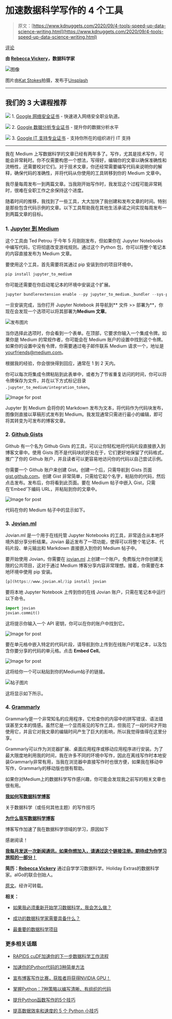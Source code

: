 # 加速数据科学写作的 4 个工具

> 原文：[https://www.kdnuggets.com/2020/09/4-tools-speed-up-data-science-writing.html](https://www.kdnuggets.com/2020/09/4-tools-speed-up-data-science-writing.html)

[评论](#comments)

**由 [Rebecca Vickery](https://www.linkedin.com/in/rebecca-vickery-20b94133/)，数据科学家**

![图像](../Images/01f79c6efa0f0ca7ab5e84d2eb689c6a.png)

图片由[Kat Stokes](https://unsplash.com/@katstokes_?utm_source=unsplash&utm_medium=referral&utm_content=creditCopyText)拍摄，发布于[Unsplash](https://unsplash.com/s/photos/writing?utm_source=unsplash&utm_medium=referral&utm_content=creditCopyText)

* * *

## 我们的 3 大课程推荐

![](../Images/0244c01ba9267c002ef39d4907e0b8fb.png) 1\. [Google 网络安全证书](https://www.kdnuggets.com/google-cybersecurity) - 快速进入网络安全职业轨道。

![](../Images/e225c49c3c91745821c8c0368bf04711.png) 2\. [Google 数据分析专业证书](https://www.kdnuggets.com/google-data-analytics) - 提升你的数据分析水平

![](../Images/0244c01ba9267c002ef39d4907e0b8fb.png) 3\. [Google IT 支持专业证书](https://www.kdnuggets.com/google-itsupport) - 支持你所在的组织进行 IT 支持

* * *

我在 Medium 上写数据科学的文章已经有两年多了。写作，尤其是技术写作，可能会非常耗时。你不仅需要构思一个想法，写得好，编辑你的文章以确保准确性和流畅性，还需要校对它们。对于技术文章，你还经常需要编写代码来说明你的解释，确保代码的准确性，并将代码从你使用的工具转移到你的 Medium 文章中。

我尽量每周发布一到两篇文章。当我刚开始写作时，我发现这个过程可能非常耗时，很难在全职工作之余保持这个进度。

随着时间的推移，我找到了一些工具，大大加快了我创建和发布文章的时间。特别是那些包含代码示例的文章。以下工具帮助我在其他生活承诺之间实现每周发布一到两篇文章的目标。

### 1\. [Jupyter 到 Medium](https://pypi.org/project/jupyter-to-medium/)

这个工具由 Ted Petrou 于今年 5 月刚刚发布，但如果你在 Jupyter Notebooks 中编写代码，它将彻底改变游戏规则。通过这个 Python 包，你可以将整个笔记本的内容直接发布为 Medium 文章。

要使用这个工具，首先需要将其通过 pip 安装到你的项目环境中。

```py
pip install jupyter_to_medium
```

你可能还需要在你启动笔记本的环境中安装这个扩展。

```py
jupyter bundlerextension enable --py jupyter_to_medium._bundler --sys-prefix
```

一旦安装完成，当你打开 Jupyter Notebook 并导航到** 文件 >> 部署为**，你现在会发现一个选项可以将其部署为**Medium 文章**。

![发布图片](../Images/fce71e478aa3c4ac6e4ddf2c01523511.png)

当你选择此选项时，你会看到一个表单。在顶部，它要求你输入一个集成令牌。如果你是 Medium 的常规作者，你可能会在 Medium 账户的设置中找到这个令牌。如果你的设置中没有令牌，你需要通过电子邮件联系 Medium 请求一个，地址是 yourfriends@medium.com。

根据我的经验，你会很快得到回应，通常在 1 到 2 天内。

你可以每次将集成令牌粘贴到此表单中，或者为了节省重复访问的时间，你可以将令牌保存为文件，并在以下方式标记目录 `.jupyter_to_medium/integration_token`。

![Image for post](../Images/eb418bc34282094107815d2d683d43cb.png)

Jupyter 到 Medium 会将你的 Markdown 发布为文本，将代码作为代码块发布，图像则直接以草稿形式发布到 Medium。我发现通常只需进行最小的编辑，即可将其转变为可发布的博客文章。

### 2\. [Github Gists](https://gist.github.com/)

Github 有一个名为 Github Gists 的工具，可以让你轻松地将代码片段直接嵌入到博客文章中。使用 Gists 而不是代码块的好处在于，它们更好地保留了代码格式，推广了你的 Github 账户，并且读者可以更容易地访问你的代码以自己尝试示例。

你需要一个 Github 账户来创建 Gist。创建一个后，只需导航到 Gists 页面 [gist.github.com](https://gist.github.com/)。创建 Gist 非常简单，只需给它起个名字，粘贴你的代码，然后点击发布。发布后，你将看到此页面。要在 Medium 帖子中嵌入 Gist，只需在‘Embed’下编码 URL，并粘贴到你的文章中。

![Image for post](../Images/c50772ae8907690dc2500376f1a96e64.png)

代码在你的 Medium 帖子中的显示如下。

### 3\. [Jovian.ml](https://jovian.ml/docs/index.html)

Jovian.ml 是一个用于在线托管 Jupyter Notebooks 的工具，非常适合从本地环境外部分享分析结果。Jovian 最近发布了一项功能，使得可以将整个笔记本、代码片段、单元输出和 Markdown 直接嵌入到你的 Medium 帖子中。

要开始使用 Jovian，你需要在 [jovian.ml](https://www.jovian.ml/) 上创建一个账户。免费版允许你创建无限的公共项目，这对于通过 Medium 博客分享内容非常理想。接着，你需要在本地环境中使用 pip 安装。

```py
[p](https://www.jovian.ml/)ip install jovian
```

要将本地 Jupyter Notebook 上传到你的在线 Jovian 账户，只需在笔记本中运行以下命令。

```py
import jovian
jovian.commit()
```

这将提示你输入一个 API 密钥，你可以在你的账户中找到它。

![Image for post](../Images/4a2f397126c993d6bdb3c6a308e738b5.png)

要在单元格中嵌入特定的代码片段，请导航到你上传到在线账户的笔记本，以及包含你要分享的代码的单元格。点击 **Embed Cell**。

![Image for post](../Images/87978a2e3554e72c0f96156d6ab5d815.png)

这将给你一个可以粘贴到你的Medium帖子的链接。

![帖子图片](../Images/c54a484bf4bcac40e41c5543a9a9acdb.png)

这将显示如下所示。

### 4\. [Grammarly](https://app.grammarly.com/)

Grammarly是一个非常知名的应用程序，它检查你的内容中的拼写错误、语法错误甚至文本的情感。虽然它是一个显而易见的写作工具，但我花了一段时间才开始使用它，并且它对我文章的编辑时间产生了巨大的影响，所以我觉得值得在这里分享。

Grammarly可以作为浏览器扩展、桌面应用程序或移动应用程序进行安装。为了最大限度地利用我的时间，我在许多不同的环境中写作，因此在离线写作时本地安装Grammarly非常有用，当我在浏览器中直接写作时也很方便，如果我在移动中写作，Grammarly的移动版也很有帮助。

如果你对Medium上的数据科学写作感兴趣，你可能会发现我之前写的相关文章也很有用。

[**我如何写数据科学博客**](https://towardsdatascience.com/how-i-write-a-data-science-blog-62e4108fe478)

关于数据科学（或任何其他主题）的写作技巧

[**为什么我写数据科学博客**](https://towardsdatascience.com/why-i-write-a-data-science-blog-7726c3c7d3d9)

博客写作加速了我在数据科学领域的学习，原因如下

感谢阅读！

[**我每月发送一次新闻通讯，如果你想加入，请通过这个链接注册。期待成为你学习旅程的一部分！**](https://mailchi.mp/ce8ccd91d6d5/datacademy-signup)

**简历：[Rebecca Vickery](https://www.linkedin.com/in/rebecca-vickery-20b94133/)** 通过自学学习数据科学。Holiday Extras的数据科学家。alGo的联合创始人。

[原文](https://towardsdatascience.com/4-tools-to-speed-up-your-data-science-writing-11d3823cd01b)。经许可转载。

**相关：**

+   [如果我必须重新开始学习数据科学，我会怎么做？](/2020/08/start-learning-data-science-again.html)

+   [成功的数据科学家需要具备什么？](/2020/09/successful-data-scientist.html)

+   [最重要的数据科学项目](/2020/09/most-important-data-science-project.html)

### 更多相关话题

+   [RAPIDS cuDF加速你的下一步数据科学工作流程](https://www.kdnuggets.com/2023/04/rapids-cudf-speed-next-data-science-workflow.html)

+   [加速你的Python代码的3种简单方法](https://www.kdnuggets.com/2022/10/3-simple-ways-speed-python-code.html)

+   [宣布博客写作比赛，获胜者将获得NVIDIA GPU！](https://www.kdnuggets.com/2022/11/blog-writing-contest-nvidia-gpu.html)

+   [掌握Python：7种策略以编写清晰、有组织的代码](https://www.kdnuggets.com/mastering-python-7-strategies-for-writing-clear-organized-and-efficient-code)

+   [提升Python函数写作的5个技巧](https://www.kdnuggets.com/5-tips-for-writing-better-python-functions)

+   [提高数据效率和速度的 5 个 Python 小技巧](https://www.kdnuggets.com/5-python-tips-for-data-efficiency-and-speed)

